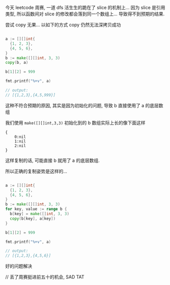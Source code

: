 
今天 leetcode 周赛, 一道 dfs 活生生的跪在了 slice 的机制上... 因为 slice 是引用类型, 所以函数间对 slice 的修改都会落到同一个数组上... 导致得不到预期的结果.

尝试 copy 无果... 以如下的方式 copy 仍然无法深拷贝成功

```go

a := [][]int{
  {1, 2, 3},
  {4, 5, 6},
}
b := make([][]int, 3, 3)
copy(b, a)

b[1][2] = 999

fmt.printf("%+v", a)

// output:
// [{1,2,3},{4,5,999}]
```

这种不符合预期的原因, 其实是因为初始化的问题, 导致 b 直接使用了 a 的底层数组

我们使用 `make([][]int,3,3)` 初始化到的 b 数组实际上长的像下面这样
```
{
	0:nil
	1:nil
    2:nil
}
```

这样复制的话, 可能直接 b 就用了 a 的底层数组.

所以正确的复制姿势是这样的...

```go

a := [][]int{
  {1, 2, 3},
  {4, 5, 6},
}
b := make([][]int, 3, 3)
for key, value := range b {
  b[key] = make([]int, 3, 3)
  copy(b[key], a[key])
}

b[1][2] = 999

fmt.printf("%+v", a)

// output:
// [{1,2,3},{4,5,6}]
```

好的问题解决

// 丢了周赛挺进前五十的机会, SAD TAT